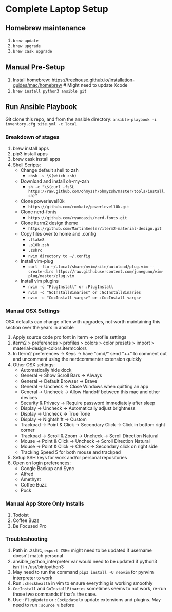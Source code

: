 # Complete Laptop Setup

## Homebrew maintenance

1. `brew update`
2. `brew upgrade`
3. `brew cask upgrade`

## Manual Pre-Setup

1. Install homebrew: https://treehouse.github.io/installation-guides/mac/homebrew # Might need to update Xcode
2. `brew install python3 ansible git`

## Run Ansible Playbook

Git clone this repo, and from the ansible directory:
`ansible-playbook -i inventory.cfg site.yml -c local`

### Breakdown of stages

1. brew install apps
2. pip3 install apps
3. brew cask install apps
4. Shell Scripts:
    * Change default shell to zsh
      * `chsh -s \$(which zsh)`
    * Download and install oh-my-zsh
      * `sh -c "\$(curl -fsSL https://raw.github.com/ohmyzsh/ohmyzsh/master/tools/install.sh)"`
    * Clone powerlevel10k
      * `https://github.com/romkatv/powerlevel10k.git`
    * Clone nerd-fonts
      * `https://github.com/ryanoasis/nerd-fonts.git`
    * Clone iterm2 design theme
      * `https://github.com/MartinSeeler/iterm2-material-design.git`
    * Copy files over to home and .config
      * `.flake8`
      * `.p10k.zsh`
      * `.zshrc`
      * `nvim directory to ~/.config`
    * Install vim-plug
      * `curl -fLo ~/.local/share/nvim/site/autoload/plug.vim --create-dirs https://raw.githubusercontent.com/junegunn/vim-plug/master/plug.vim`
    * Install vim plugins
      * `nvim -c "PlugInstall" or :PlugInstall`
      * `nvim -c "GoInstallBinaries" or :GoInstallBinaries`
      * `nvim -c "CocInstall <args>" or :CocInstall <args>`

### Manual OSX Settings

OSX defaults can change often with upgrades, not worth maintaining this section over the years in ansible

1. Apply source code pro font in iterm -> profile settings
2. iterm2 > preferences > profiles > colors > color presets > import > material-design-colors.itermcolors
3. In Iterm2 preferences -> Keys -> have "cmd/" send "++" to comment out and uncomment using the nerdcommenter extension quickly
4. Other OSX settings:
    * Automatically hide dock
    * General -> Show Scroll Bars -> Always
    * General -> Default Browser -> Brave
    * General -> Uncheck -> Close Windows when quitting an app
    * General -> Uncheck -> Allow Handoff between this mac and other devices
    * Security & Privacy -> Require password immediately after sleep
    * Display -> Uncheck -> Automatically adjust brightness
    * Display -> Uncheck -> True Tone
    * Display -> Nightshift -> Custom
    * Trackpad -> Point & Click -> Secondary Click -> Click in bottom right corner
    * Trackpad -> Scroll & Zoom -> Uncheck -> Scroll Direction Natural
    * Mouse -> Point & Click -> Uncheck -> Scroll Direction Natural
    * Mouse -> Point & Click -> Check -> Secondary click on right side
    * Tracking Speed 5 for both mouse and trackpad
5. Setup SSH keys for work and/or personal repositories
6. Open on login preferences:
    * Google Backup and Sync
    * Alfred
    * Amethyst
    * Coffee Buzz
    * Pock

### Manual App Store Only Installs
1. Todoist
2. Coffee Buzz
3. Be Focused Pro

### Troubleshooting
1. Path in .zshrc, `export ZSH=` might need to be updated if username doesn't match personal
2. ansible_python_interpreter var would need to be updated if python3 isn't in /usr/bin/python3
3. May need to run the command `pip3 install -U neovim` for pynvim interpreter to work
4. Run `:checkhealth` in vim to ensure everything is working smoothly
5. `CocInstall` and `GoInstallBinaries` sometimes seems to not work, re-run those two commands if
that's the case.
6. Use `:PlugUpdate` or `:CocUpdate` to update extensions and plugins. May need to run `:source %` before
